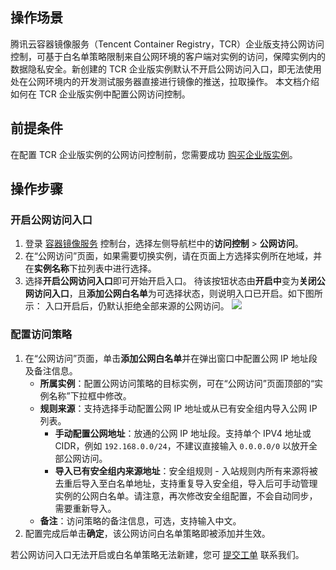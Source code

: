 
## 操作场景

腾讯云容器镜像服务（Tencent Container Registry，TCR）企业版支持公网访问控制，可基于白名单策略限制来自公网环境的客户端对实例的访问，保障实例内的数据隐私安全。新创建的 TCR 企业版实例默认不开启公网访问入口，即无法使用处在公网环境内的开发测试服务器直接进行镜像的推送，拉取操作。
本文档介绍如何在 TCR 企业版实例中配置公网访问控制。

## 前提条件
在配置 TCR 企业版实例的公网访问控制前，您需要成功 [购买企业版实例](https://intl.cloud.tencent.com/document/product/1051/35486)。


## 操作步骤
### 开启公网访问入口
1. 登录 [容器镜像服务](https://console.cloud.tencent.com/tcr) 控制台，选择左侧导航栏中的**访问控制** > **公网访问**。
2. 在“公网访问”页面，如果需要切换实例，请在页面上方选择实例所在地域，并在**实例名称**下拉列表中进行选择。
3. 选择**开启公网访问入口**即可开始开启入口。
待该按钮状态由**开启中**变为**关闭公网访问入口**，且**添加公网白名单**为可选择状态，则说明入口已开启。如下图所示：
入口开启后，仍默认拒绝全部来源的公网访问。
![](https://qcloudimg.tencent-cloud.cn/raw/2745abc93502f3d3eea4a214ecb4c8f0.png)


### 配置访问策略
1. 在“公网访问”页面，单击**添加公网白名单**并在弹出窗口中配置公网 IP 地址段及备注信息。
   - **所属实例**：配置公网访问策略的目标实例，可在“公网访问”页面顶部的“实例名称”下拉框中修改。
   - **规则来源**：支持选择手动配置公网 IP 地址或从已有安全组内导入公网 IP 列表。
     - **手动配置公网地址**：放通的公网 IP 地址段。支持单个 IPV4 地址或 CIDR，例如 `192.168.0.0/24`，不建议直接输入 `0.0.0.0/0` 以放开全部公网访问。
     - **导入已有安全组内来源地址**：安全组规则 - 入站规则内所有来源将被去重后导入至白名单地址，支持重复导入安全组，导入后可手动管理实例的公网白名单。请注意，再次修改安全组配置，不会自动同步，需要重新导入。
   - **备注**：访问策略的备注信息，可选，支持输入中文。
2. 配置完成后单击**确定**，该公网访问白名单策略即被添加并生效。


若公网访问入口无法开启或白名单策略无法新建，您可 [提交工单](https://console.intl.cloud.tencent.com/workorder/category) 联系我们。

